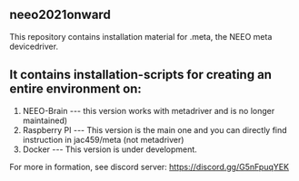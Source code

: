 ## neeo2021onward
This repository contains installation material for .meta, the NEEO meta devicedriver.

## It contains installation-scripts for creating an entire environment on:
1) NEEO-Brain --- this version works with metadriver and is no longer maintained)
2) Raspberry PI --- This version is the main one and you can directly find instruction in jac459/meta (not metadriver)
3) Docker       --- This version is under development.

For more in formation, see discord server: https://discord.gg/G5nFpuqYEK
